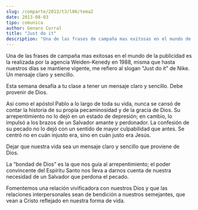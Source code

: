 ```yaml
---
slug: /comparte/2013/t3/l06/tema2
date: 2013-08-03
tipo: comunica
author: Genaro Corral
title: "Just do it"
description: "Una de las frases de campaña mas exitosas en el mundo de la publicidad es la  realizada por la agencia Weiden-Kenedy en 1988, misma que hasta nuestros días  se mantiene vigente, me refiero al slogan “Just do it” de Nike. Un mensaje  claro y sencillo. Esta semana desafía a tu c..."
---
```


Una de las frases de campaña mas exitosas en el mundo de la publicidad es la realizada por la agencia Weiden-Kenedy en 1988, misma que hasta nuestros días se mantiene vigente, me refiero al slogan “Just do it” de Nike. Un mensaje claro y sencillo.

Esta semana desafía a tu clase a tener un mensaje claro y sencillo. Debe provenir de Dios.

Así como el apóstol Pablo a lo largo de toda su vida, nunca se cansó de contar la historia de su propia pecaminosidad y de la gracia de Dios. Su arrepentimiento no lo dejó en un estado de depresión; en cambio, lo impulsó a los brazos de un Salvador amante y perdonador. La confesión de su pecado no lo dejó con un sentido de mayor culpabilidad que antes. Se centró no en cuán injusto era, sino en cuán justo era Jesús.

Dejar que nuestra vida sea un mensaje claro y sencillo que proviene de Dios.

La “bondad de Dios” es la que nos guía al arrepentimiento; el poder convincente del Espíritu Santo nos lleva a darnos cuenta de nuestra necesidad de un Salvador que perdona el pecado.

Fomentemos una relación vivificadora con nuestros Dios y que las relaciones interpersonales sean de bendición a nuestros semejantes, que vean a Cristo reflejado en nuestra forma de vida.

